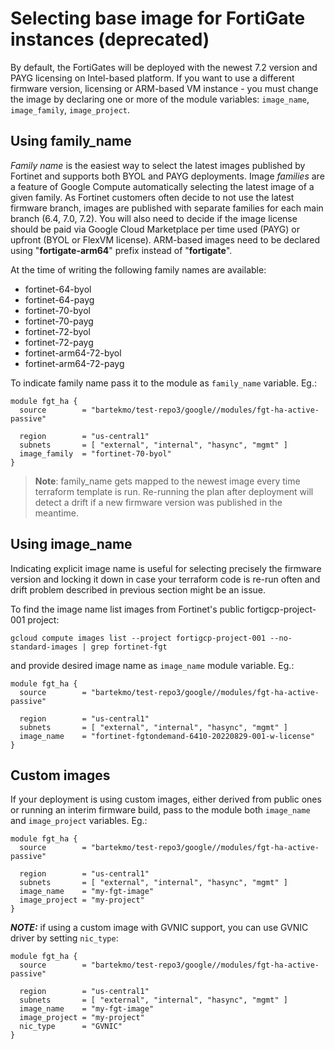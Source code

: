 # Selecting base image for FortiGate instances (deprecated)

By default, the FortiGates will be deployed with the newest 7.2 version and PAYG licensing on Intel-based platform. If you want to use a different firmware version, licensing or ARM-based VM instance - you must change the image by declaring one or more of the module variables: `image_name`, `image_family`, `image_project`.

## Using family_name
*Family name* is the easiest way to select the latest images published by Fortinet and supports both BYOL and PAYG deployments. Image *families* are a feature of Google Compute automatically selecting the latest image of a given family. As Fortinet customers often decide to not use the latest firmware branch, images are published with separate families for each main branch (6.4, 7.0, 7.2). You will also need to decide if the image license should be paid via Google Cloud Marketplace per time used (PAYG) or upfront (BYOL or FlexVM license). ARM-based images need to be declared using "**fortigate-arm64**" prefix instead of "**fortigate**".

At the time of writing the following family names are available:
- fortinet-64-byol
- fortinet-64-payg
- fortinet-70-byol
- fortinet-70-payg
- fortinet-72-byol
- fortinet-72-payg
- fortinet-arm64-72-byol
- fortinet-arm64-72-payg

To indicate family name pass it to the module as `family_name` variable. Eg.:

```
module fgt_ha {
  source        = "bartekmo/test-repo3/google//modules/fgt-ha-active-passive"

  region        = "us-central1"
  subnets       = [ "external", "internal", "hasync", "mgmt" ]
  image_family  = "fortinet-70-byol"
}
```

> **Note**: family_name gets mapped to the newest image every time terraform template is run. Re-running the plan after deployment will detect a drift if a new firmware version was published in the meantime.

## Using image_name
Indicating explicit image name is useful for selecting precisely the firmware version and locking it down in case your terraform code is re-run often and drift problem described in previous section might be an issue.

To find the image name list images from Fortinet's public fortigcp-project-001 project:

```
gcloud compute images list --project fortigcp-project-001 --no-standard-images | grep fortinet-fgt
```

and provide desired image name as `image_name` module variable. Eg.:

```
module fgt_ha {
  source        = "bartekmo/test-repo3/google//modules/fgt-ha-active-passive"

  region        = "us-central1"
  subnets       = [ "external", "internal", "hasync", "mgmt" ]
  image_name    = "fortinet-fgtondemand-6410-20220829-001-w-license"
}
```

## Custom images
If your deployment is using custom images, either derived from public ones or running an interim firmware build, pass to the module both `image_name` and `image_project` variables. Eg.:

```
module fgt_ha {
  source        = "bartekmo/test-repo3/google//modules/fgt-ha-active-passive"

  region        = "us-central1"
  subnets       = [ "external", "internal", "hasync", "mgmt" ]
  image_name    = "my-fgt-image"
  image_project = "my-project"
}
```

***NOTE:*** if using a custom image with GVNIC support, you can use GVNIC driver by setting `nic_type`:

```
module fgt_ha {
  source        = "bartekmo/test-repo3/google//modules/fgt-ha-active-passive"

  region        = "us-central1"
  subnets       = [ "external", "internal", "hasync", "mgmt" ]
  image_name    = "my-fgt-image"
  image_project = "my-project"
  nic_type      = "GVNIC"
}
```
